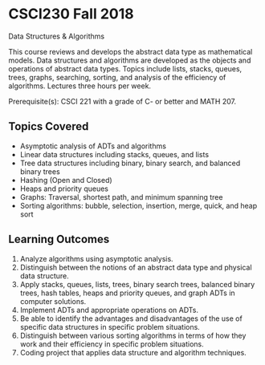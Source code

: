 # CSCI230 Fall 2018
Data Structures &amp; Algorithms

This course reviews and develops the abstract data type as mathematical models. Data structures and algorithms are developed as the objects and operations of abstract data types. Topics include lists, stacks, queues, trees, graphs, searching, sorting, and analysis of the efficiency of algorithms. Lectures three hours per week.

Prerequisite(s): CSCI 221 with a grade of C- or better and MATH 207.


## Topics Covered

- Asymptotic analysis of ADTs and algorithms
- Linear data structures including stacks, queues, and lists
- Tree data structures including binary, binary search, and balanced binary trees
- Hashing (Open and Closed)
- Heaps and priority queues
- Graphs: Traversal, shortest path, and minimum spanning tree
- Sorting algorithms: bubble, selection, insertion, merge, quick, and heap sort

## Learning Outcomes

1. Analyze algorithms using asymptotic analysis.
2. Distinguish between the notions of an abstract data type and physical data structure.
3. Apply stacks, queues, lists, trees, binary search trees, balanced binary trees, hash tables, heaps and
priority queues, and graph ADTs in computer solutions.
4. Implement ADTs and appropriate operations on ADTs.
5. Be able to identify the advantages and disadvantages of the use of specific data structures in specific
problem situations.
6. Distinguish between various sorting algorithms in terms of how they work and their efficiency in
specific problem situations.
7. Coding project that applies data structure and algorithm techniques.
